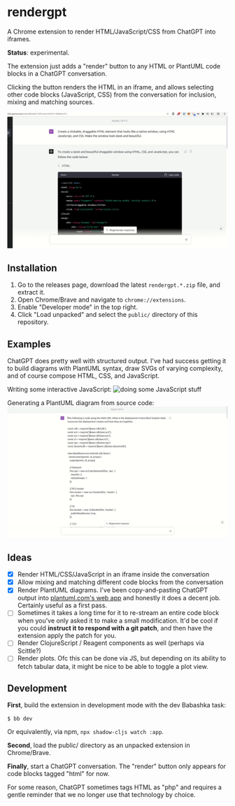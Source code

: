 # rendergpt

A Chrome extension to render HTML/JavaScript/CSS from ChatGPT into iframes.

**Status**: experimental.

The extension just adds a "render" button to any HTML or PlantUML code blocks in 
a ChatGPT conversation.

Clicking the button renders the HTML in an iframe, and allows selecting other
code blocks (JavaScript, CSS) from the conversation for inclusion, mixing and 
matching sources.

![rendering some HTML, CSS, and JavaScript](doc/rendergpt.gif)

## Installation

1. Go to the releases page, download the latest `rendergpt.*.zip` file, and extract it.
2. Open Chrome/Brave and navigate to `chrome://extensions`.
3. Enable "Developer mode" in the top right.
4. Click "Load unpacked" and select the `public/` directory of this repository.

## Examples

ChatGPT does pretty well with structured output. I've had success getting it to
build diagrams with PlantUML syntax, draw SVGs of varying complexity, and of
course compose HTML, CSS, and JavaScript.

Writing some interactive JavaScript:
![doing some JavaScript stuff](doc/game.gif)

Generating a PlantUML diagram from source code:
![rendering some PlantUML](doc/plantuml.gif)

## Ideas 

- [x] Render HTML/CSS/JavaScript in an iframe inside the conversation
- [x] Allow mixing and matching different code blocks from the conversation
- [x] Render PlantUML diagrams. I've been copy-and-pasting ChatGPT output into
  [plantuml.com's web app](http://www.plantuml.com/plantuml/uml/SyfFKj2rKt3CoKnELR1Io4ZDoSa70000)
  and honestly it does a decent job. Certainly useful as a first pass.
- [ ] Sometimes it takes a long time for it to re-stream an entire code block 
  when you've only asked it to make a small modification. It'd be cool if you
  could **instruct it to respond with a git patch**, and then have the extension 
  apply the patch for you.
- [ ] Render ClojureScript / Reagent components as well (perhaps via Scittle?)
- [ ] Render plots. Ofc this can be done via JS, but depending on its ability to
  fetch tabular data, it might be nice to be able to toggle a plot view.

## Development

**First**, build the extension in development mode with the dev Babashka task:

    $ bb dev

Or equivalently, via npm, `npx shadow-cljs watch :app`.

**Second**, load the public/ directory as an unpacked extension in Chrome/Brave.

**Finally**, start a ChatGPT conversation. The "render" button only appears 
for code blocks tagged "html" for now. 

For some reason, ChatGPT sometimes tags HTML as "php" and requires a gentle 
reminder that we no longer use that technology by choice.
